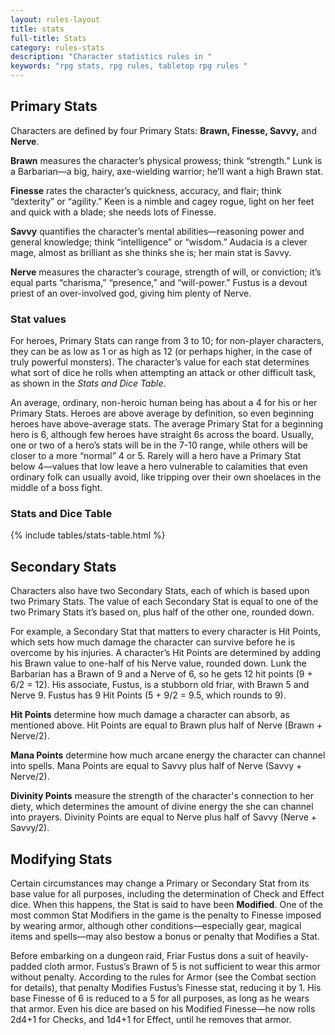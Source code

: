 ```yaml
---
layout: rules-layout
title: stats
full-title: Stats
category: rules-stats
description: "Character statistics rules in "
keywords: "rpg stats, rpg rules, tabletop rpg rules "
---
```


## Primary Stats

Characters are defined by four Primary Stats: **Brawn, Finesse, Savvy,** and **Nerve**.

**Brawn** measures the character’s physical prowess; think “strength.” Lunk is a Barbarian&mdash;a big, hairy, axe-wielding warrior; he’ll want a high Brawn stat.

**Finesse** rates the character’s quickness, accuracy, and flair; think “dexterity” or “agility.” Keen is a nimble and cagey rogue, light on her feet and quick with a blade; she needs lots of Finesse.

**Savvy** quantifies the character’s mental abilities—reasoning power and general knowledge; think “intelligence” or “wisdom.” Audacia is a clever mage, almost as brilliant as she thinks she is; her main stat is Savvy.

**Nerve** measures the character’s courage, strength of will, or conviction; it’s equal parts “charisma,” “presence,” and “will-power.” Fustus is a devout priest of an over-involved god, giving him plenty of Nerve.

### Stat values

For heroes, Primary Stats can range from 3 to 10; for non-player characters, they can be as low as 1 or as high as 12 (or perhaps higher, in the case of truly powerful monsters). The character’s value for each stat determines what sort of dice he rolls when attempting an attack or other difficult task, as shown in the _Stats and Dice Table_.

An average, ordinary, non-heroic human being has about a 4 for his or her Primary Stats. Heroes are above average by definition, so even beginning heroes have above-average stats. The average Primary Stat for a beginning hero is 6, although few heroes have straight 6s across the board. Usually, one or two of a hero’s stats will be in the 7-10 range, while others will be closer to a more “normal” 4 or 5. Rarely will a hero have a Primary Stat below 4—values that low leave a hero vulnerable to calamities that even ordinary folk can usually avoid, like tripping over their own shoelaces in the middle of a boss fight.

### Stats and Dice Table
{% include tables/stats-table.html %}

## Secondary Stats
Characters also have two Secondary Stats, each of which is based upon two Primary Stats. The value of each Secondary Stat is equal to one of the two Primary Stats it’s based on, plus half of the other one, rounded down.

For example, a Secondary Stat that matters to every character is Hit Points, which sets how much damage the character can survive before he is overcome by his injuries. A character’s Hit Points are determined by adding his Brawn value to one-half of his Nerve value, rounded down. Lunk the Barbarian has a Brawn of 9 and a Nerve of 6, so he gets 12 hit points (9 + 6/2 = 12). His associate, Fustus, is a stubborn old friar, with Brawn 5 and Nerve 9. Fustus has 9 Hit Points (5 + 9/2 = 9.5, which rounds to 9).

**Hit Points** determine how much damage a character can absorb, as mentioned above. Hit Points are equal to Brawn plus half of Nerve (Brawn + Nerve/2).

**Mana Points** determine how much arcane energy the character can channel into spells. Mana Points are equal to Savvy plus half of Nerve (Savvy + Nerve/2).

**Divinity Points** measure the strength of the character's connection to her diety, which determines the amount of divine energy the she can channel into prayers. Divinity Points are equal to Nerve plus half of Savvy (Nerve + Savvy/2).

## Modifying Stats
Certain circumstances may change a Primary or Secondary Stat from its base value for all purposes, including the determination of Check and Effect dice. When this happens, the Stat is said to have been **Modified**. One of the most common Stat Modifiers in the game is the penalty to Finesse imposed by wearing armor, although other conditions&mdash;especially gear, magical items and spells&mdash;may also bestow a bonus or penalty that Modifies a Stat.

Before embarking on a dungeon raid, Friar Fustus dons a suit of heavily-padded cloth armor. Fustus’s Brawn of 5 is not sufficient to wear this armor without penalty. According to the rules for Armor (see the Combat section for details), that penalty Modifies Fustus’s Finesse stat, reducing it by 1. His base Finesse of 6 is reduced to a 5 for all purposes, as long as he wears that armor. Even his dice are based on his Modified Finesse&mdash;he now rolls 2d4+1 for Checks, and 1d4+1 for Effect, until he removes that armor.

